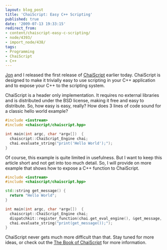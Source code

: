 ```yaml
---
layout: blog_post
title: 'ChaiScript: Easy C++ Scripting'
published: true
date: '2009-07-13 19:33:15'
redirect_from:
- content/chaiscript-easy-c-scripting/
- node/4393/
- import_node/438/
tags:
- Programming
- ChaiScript
- C++
---
```


[Jon](http://www.jonathanturner.org/) and I released the first release of [ChaiScript](http://chaiscript.com) earlier today. ChaiScript is designed to make it trivially easy to use scripting in your C++ application and to expose your C++ to the scripting system. 

ChaiScript is a header only implementation. It requires no external libraries and is distributed under the BSD license, making it free and easy to distribute. So, how easy is easy, really? How does 3 lines of code sound for a classic hello world example? 

```cpp
#include <iostream>  
#include <chaiscript/chaiscript.hpp>    

int main(int argc, char *argv[])  {   
  chaiscript::ChaiScript_Engine chai;   
  chai.evaluate_string("print('Hello World');"); 
}
```

Of course, this example is quite limited in usefulness. But I want to keep this article short and not get into too much detail. So, I will provide on more example that shows how to expose a C++ function to ChaiScript. 

```cpp
#include <iostream>  
#include <chaiscript/chaiscript.hpp>  

std::string get_message() {   
  return "Hello World"; 
}    

int main(int argc, char *argv[])  {   
  chaiscript::ChaiScript_Engine chai;   
  dispatchkit::register_function(chai.get_eval_engine(), &get_message, "get_message");   
  chai.evaluate_string("print(get_message());"); 
}
```

ChaiScript never gets much more difficult than that. Stay tuned for more ideas, or check out the [The Book of ChaiScript](http://www.chaiscript.com/chaiscript_book) for more information.
